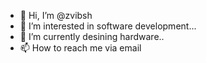 - 👋 Hi, I’m @zvibsh
- 👀 I’m interested in software development...
- 🌱 I’m currently desining hardware..
- 📫 How to reach me via email

<!---
zvibsh/zvibsh is a hardware designer specialpower systems and control
